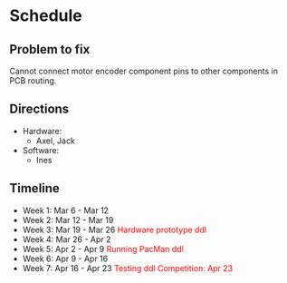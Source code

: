 # **Schedule**

## **Problem to fix**

Cannot connect motor encoder component pins to other components in PCB routing.

## **Directions**

- Hardware: 
  - Axel, Jack
- Software: 
  - Ines

## **Timeline**

- Week 1: Mar 6 - Mar 12
- Week 2: Mar 12 - Mar 19
- Week 3: Mar 19 - Mar 26
<font color='red'>Hardware prototype ddl</font>
- Week 4: Mar 26 - Apr 2
- Week 5: Apr 2 - Apr 9
<font color='red'>Running PacMan ddl</font>
- Week 6: Apr 9 - Apr 16
- Week 7: Apr 16 - Apr 23
<font color='red'>Testing ddl</font>
<font color='red'>Competition: Apr 23</font>
